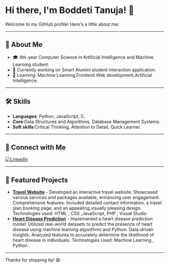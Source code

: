 # Hi there, I'm Boddeti Tanuja! 👋

Welcome to my GitHub profile! Here's a little about me:

---

## 🚀 About Me
- 🎓 4th-year Computer Science in Artificial Intelligence and Machine Learning student.
- 🔭 Currently working on Smart Alumini student interaction application.
- 🌱 Learning: Machine Learning,Frontend Web development,Artificial Intelligence.


---

## 🛠️ Skills
- **Languages**: Python, JavaScript, C.
- **Core**:Data Structures and Algorithms, Database Management Systems.
- **Soft skills**:Critical Thinking, Attention to Detail, Quick Learner.

---

## 🔗 Connect with Me
[![LinkedIn](https://img.shields.io/badge/-LinkedIn-blue?style=flat-square&logo=linkedin)](https://www.linkedin.com/in/tanuja-boddeti16/)

---

## 🌟 Featured Projects
- [**Travel Website**](https://github.com/tanuja-boddeti/travel-website) - Developed an interactive travel website: Showcased various services and packages available, enhancing user 
engagement. 
Comprehensive features: Included detailed contact information, a travel plan booking page, and an appealing,visually pleasing design. 
Technologies used: HTML , CSS ,JavaScript, PHP , Visual Studio 
- [**Heart Disease Prediction**](https://github.com/tanuja-boddeti/Heart_disease_prediction) - Implemented a heart disease prediction model: Utilized real-world datasets to predict the presence of heart disease 
using machine learning algorithms and Python. 
Data-driven insights: Analyzed features to accurately determine the likelihood of heart disease in individuals. 
Technologies Used: Machine Learning , Python .

---

Thanks for stopping by! 😄
